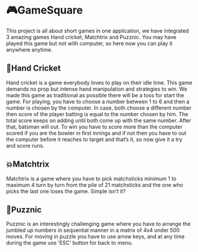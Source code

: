 # :video_game:GameSquare
This project is all about short games in one application, we have integrated 3 amazing games Hand cricket, Matchtrix and Puzznic. You may have played this game but not with computer, so here now you can play it anywhere anytime.

## :cricket_game:**Hand Cricket**
Hand cricket is a game everybody loves to play on their idle time. This game demands no prop but intense hand manipulation and strategies to win. We made this game as traditional as possible there will be a toss for start the game. For playing, you have to choose a number between 1 to 6 and then a number is chosen by the computer. In case, both choose a different number then score of the player batting is equal to the number chosen by him. The total score keeps on adding until both come up with the same number. After that, batsman will out. To win you have to score more than the computer scored if you are the bowler in first innings and if not then you have to out the computer before it reaches to target and that’s it, so now give it a try and score runs.

## :boom:**Matchtrix**
Matchtrix is a game where you have to pick matchsticks minimum 1 to maximum 4 turn by turn from the pile of 21 matchsticks and the one who picks the last one loses the game. Simple isn’t it?

## :game_die:**Puzznic**
Puzznic is an interestingly challenging game where you have to arrange the jumbled up numbers in sequential manner in a matrix of 4x4 under 500 moves. For moving in puzzle you have to use arrow keys, and at any time during the game use 'ESC’ button for back to menu.
